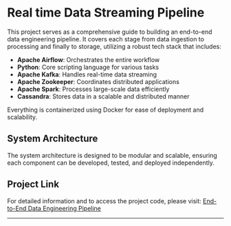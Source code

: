
# Real time Data Streaming Pipeline

This project serves as a comprehensive guide to building an end-to-end data engineering pipeline. It covers each stage from data ingestion to processing and finally to storage, utilizing a robust tech stack that includes:

- **Apache Airflow**: Orchestrates the entire workflow
- **Python**: Core scripting language for various tasks
- **Apache Kafka**: Handles real-time data streaming
- **Apache Zookeeper**: Coordinates distributed applications
- **Apache Spark**: Processes large-scale data efficiently
- **Cassandra**: Stores data in a scalable and distributed manner

Everything is containerized using Docker for ease of deployment and scalability.

## System Architecture

The system architecture is designed to be modular and scalable, ensuring each component can be developed, tested, and deployed independently.

## Project Link

For detailed information and to access the project code, please visit: [End-to-End Data Engineering Pipeline](https://github.com/airscholar/e2e-data-engineering)

---
